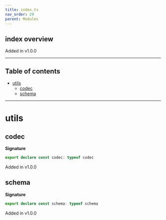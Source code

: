 ```yaml
---
title: index.ts
nav_order: 29
parent: Modules
---
```


## index overview

Added in v1.0.0

---

<h2 class="text-delta">Table of contents</h2>

- [utils](#utils)
  - [codec](#codec)
  - [schema](#schema)

---

# utils

## codec

**Signature**

```ts
export declare const codec: typeof codec
```

Added in v1.0.0

## schema

**Signature**

```ts
export declare const schema: typeof schema
```

Added in v1.0.0
